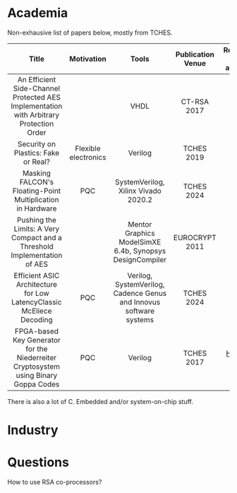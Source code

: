 # Academia

Non-exhausive list of papers below, mostly from TCHES.

| Title | Motivation | Tools | Publication Venue | Repository (if available) |
|:-:|:-:|:-:|:-:|:-:|
|An Efficient Side-Channel Protected AES Implementation with Arbitrary Protection Order|  |VHDL | CT-RSA 2017 | [GitHub](https://github.com/hgrosz/aes-dom) |
|Security on Plastics: Fake or Real?| Flexible electronics | Verilog | TCHES 2019 | N/A |
|Masking FALCON's Floating-Point Multiplication in Hardware| PQC | SystemVerilog, Xilinx Vivado 2020.2 | TCHES 2024 | N/A |
|Pushing the Limits: A Very Compact and a Threshold Implementation of AES| |Mentor Graphics ModelSimXE 6.4b, Synopsys DesignCompiler| EUROCRYPT 2011 |N/A|
|Efficient ASIC Architecture for Low LatencyClassic McEliece Decoding| PQC |Verilog, SystemVerilog, Cadence Genus and Innovus software systems|TCHES 2024| N/A|
|FPGA-based Key Generator for the Niederreiter Cryptosystem using Binary Goppa Codes| PQC |Verilog|TCHES 2017|[Hosted at Yale](https://caslab.csl.yale.edu/code/keygen/)|

There is also a lot of C. Embedded and/or system-on-chip stuff.

# Industry

# Questions

How to use RSA co-processors?
